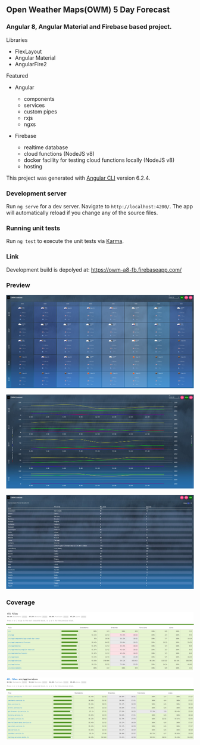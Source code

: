 ## Open Weather Maps(OWM) 5 Day Forecast

### Angular 8, Angular Material and Firebase based project.

Libraries

- FlexLayout
- Angular Material
- AngularFire2

Featured

- Angular

  - components
  - services
  - custom pipes
  - rxjs
  - ngxs

- Firebase

  - realtime database
  - cloud functions (NodeJS v8)
  - docker facility for testing cloud functions locally (NodeJS v8)
  - hosting

This project was generated with [Angular CLI](https://github.com/angular/angular-cli) version 6.2.4.

### Development server

Run `ng serve` for a dev server. Navigate to `http://localhost:4200/`. The app will automatically reload if you change any of the source files.

### Running unit tests

Run `ng test` to execute the unit tests via [Karma](https://karma-runner.github.io).

### Link

Development build is depolyed at: https://owm-a8-fb.firebaseapp.com/

### Preview

![preview1](/misc/Screenshot_1.png)

![preview2](/misc/Screenshot_2.png)

![preview3](/misc/Screenshot_3.png)


### Coverage

![coverage-all](/misc/owm-a7-fb-coverage-all.png)

![coverage-services](/misc/owm-a7-fb-coverage-services.png)
